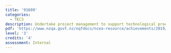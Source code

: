```yaml
---
title: '91609'
categories:
  - TEC3
description: Undertake project management to support technological practice
pdf: 'https://www.nzqa.govt.nz/nqfdocs/ncea-resource/achievements/2019/as91609.pdf'
level: '3'
credits: '4'
assessment: Internal
---
```


